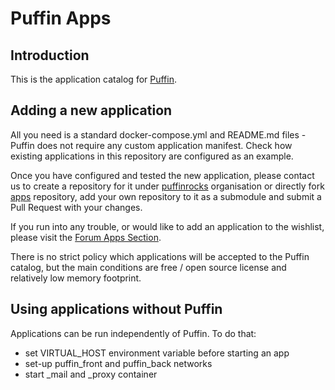 # Puffin Apps

## Introduction

This is the application catalog for [Puffin](http://puffin.rocks).

## Adding a new application

All you need is a standard docker-compose.yml and README.md files - Puffin does not require any custom
application manifest.
Check how existing applications in this repository are configured as an example.

Once you have configured and tested the new application, please contact us to create a repository for it under
[puffinrocks](https://github.com/puffinrocks) organisation or
directly fork [apps](https://github.com/puffinrocks/apps) repository,
add your own repository to it as a submodule and submit a Pull Request with your changes.

If you run into any trouble, or would like to add an application to the wishlist,
please visit the [Forum Apps Section](http://forum.puffin.rocks/t/apps).

There is no strict policy which applications will be accepted to the Puffin catalog,
but the main conditions are free / open source license and relatively low memory footprint.

## Using applications without Puffin

Applications can be run independently of Puffin. To do that:
- set VIRTUAL_HOST environment variable before starting an app
- set-up puffin_front and puffin_back networks
- start _mail and _proxy container
